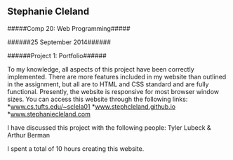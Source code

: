 Stephanie Cleland
------

#####Comp 20: Web Programming#####

######25 September 2014######

######Project 1: Portfolio######

To my knowledge, all aspects of this project have been correctly implemented.
There are more features included in my website than outlined in the assignment,
but all are to HTML and CSS standard and are fully functional. Presently, the 
website is responsive for most browser window sizes. You can access this website
through the following links:
  *www.cs.tufts.edu/~sclela01
  *www.stephcleland.github.io
  *www.stephaniecleland.com

I have discussed this project with the following people: Tyler Lubeck & Arthur Berman

I spent a total of 10 hours creating this website.

